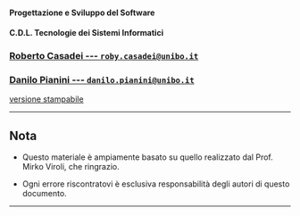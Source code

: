 #### Progettazione e Sviluppo del Software
#### C.D.L. Tecnologie dei Sistemi Informatici

### [Roberto Casadei --- `roby.casadei@unibo.it`](mailto:roby.casadei@unibo.it)
### [Danilo Pianini --- `danilo.pianini@unibo.it`](mailto:danilo.pianini@unibo.it)

[<i class="fa fa-print" aria-hidden="true"></i> versione stampabile](?print-pdf&pdfSeparateFragments=false)

---

## Nota

* Questo materiale è ampiamente basato su quello realizzato dal Prof.
Mirko Viroli, che ringrazio.

* Ogni errore riscontratovi è esclusiva responsabilità degli autori di questo documento.

---
